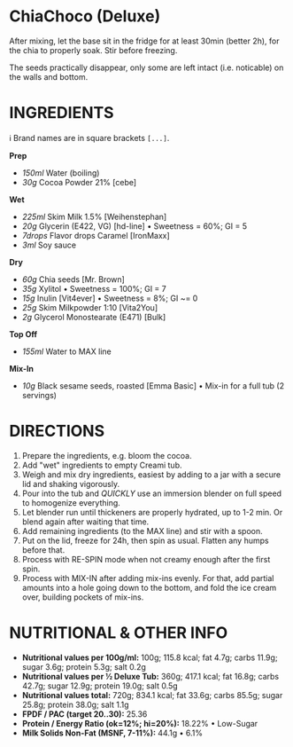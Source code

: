 # ChiaChoco (Deluxe)

After mixing, let the base sit in the fridge for at least 30min (better 2h), for the chia to properly soak. Stir before freezing.

The seeds practically disappear, only some are left intact (i.e. noticable) on the walls and bottom.

# INGREDIENTS

ℹ️ Brand names are in square brackets `[...]`.

**Prep**

  - _150ml_ Water (boiling)
  - _30g_ Cocoa Powder 21% [cebe]

**Wet**

  - _225ml_ Skim Milk 1.5% [Weihenstephan]
  - _20g_ Glycerin (E422, VG) [hd-line] • Sweetness = 60%; GI = 5
  - _7drops_ Flavor drops Caramel [IronMaxx]
  - _3ml_ Soy sauce

**Dry**

  - _60g_ Chia seeds [Mr. Brown]
  - _35g_ Xylitol • Sweetness = 100%; GI = 7
  - _15g_ Inulin [Vit4ever] • Sweetness = 8%; GI ~= 0
  - _25g_ Skim Milkpowder 1:10 [Vita2You]
  - _2g_ Glycerol Monostearate (E471) [Bulk]

**Top Off**

  - _155ml_ Water to MAX line

**Mix-In**

  - _10g_ Black sesame seeds, roasted [Emma Basic] • Mix-in for a full tub (2 servings)

# DIRECTIONS

 1. Prepare the ingredients, e.g. bloom the cocoa.
 1. Add "wet" ingredients to empty Creami tub.
 1. Weigh and mix dry ingredients, easiest by adding to a jar with a secure lid and shaking vigorously.
 1. Pour into the tub and *QUICKLY* use an immersion blender on full speed to homogenize everything.
 1. Let blender run until thickeners are properly hydrated, up to 1-2 min. Or blend again after waiting that time.
 1. Add remaining ingredients (to the MAX line) and stir with a spoon.
 1. Put on the lid, freeze for 24h, then spin as usual. Flatten any humps before that.
 1. Process with RE-SPIN mode when not creamy enough after the first spin.
 1. Process with MIX-IN after adding mix-ins evenly. For that, add partial amounts into a hole going down to the bottom, and fold the ice cream over, building pockets of mix-ins.

# NUTRITIONAL & OTHER INFO
- **Nutritional values per 100g/ml:** 100g; 115.8 kcal; fat 4.7g; carbs 11.9g; sugar 3.6g; protein 5.3g; salt 0.2g
- **Nutritional values per ½ Deluxe Tub:** 360g; 417.1 kcal; fat 16.8g; carbs 42.7g; sugar 12.9g; protein 19.0g; salt 0.5g
- **Nutritional values total:** 720g; 834.1 kcal; fat 33.6g; carbs 85.5g; sugar 25.8g; protein 38.0g; salt 1.1g
- **FPDF / PAC (target 20..30):** 25.36
- **Protein / Energy Ratio (ok=12%; hi=20%):** 18.22% • Low-Sugar
- **Milk Solids Non-Fat (MSNF, 7-11%):** 44.1g • 6.1%
